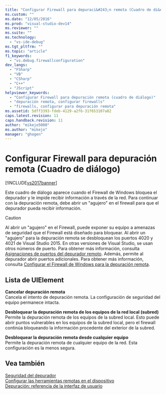 ```yaml
---
title: "Configurar Firewall para depuraci&#243;n remota (Cuadro de di&#225;logo) | Microsoft Docs"
ms.custom: ""
ms.date: "12/05/2016"
ms.prod: "visual-studio-dev14"
ms.reviewer: ""
ms.suite: ""
ms.technology: 
  - "vs-ide-debug"
ms.tgt_pltfrm: ""
ms.topic: "article"
f1_keywords: 
  - "vs.debug.firewallconfiguration"
dev_langs: 
  - "FSharp"
  - "VB"
  - "CSharp"
  - "C++"
  - "JScript"
helpviewer_keywords: 
  - "Configurar Firewall para depuración remota (cuadro de diálogo)"
  - "depuración remota, configurar firewalls"
  - "firewalls, configurar para depuración remota"
ms.assetid: 5dff3393-fdeb-4129-a2f6-31f653107a82
caps.latest.revision: 11
caps.handback.revision: 11
author: "mikejo5000"
ms.author: "mikejo"
manager: "ghogen"
---
```

# Configurar Firewall para depuraci&#243;n remota (Cuadro de di&#225;logo)
[!INCLUDE[vs2017banner](../code-quality/includes/vs2017banner.md)]

Este cuadro de diálogo aparece cuando el Firewall de Windows bloquea el depurador y le impide recibir información a través de la red. Para continuar con la depuración remota, debe abrir un "agujero" en el firewall para que el depurador pueda recibir información.  
  
> [!CAUTION]
>  Al abrir un "agujero" en el Firewall, puede exponer su equipo a amenazas de seguridad que el Firewall está diseñado para bloquear. Al abrir un "agujero" para la depuración remota se desbloquean los puertos 4020 y 4021 de Visual Studio 2015. En otras versiones de Visual Studio, se usan otros números de puerto. Para obtener más información, consulta [Asignaciones de puertos del depurador remoto](../debugger/remote-debugger-port-assignments.md). Además, permite al depurador abrir puertos adicionales. Para obtener más información, consulta [Configurar el Firewall de Windows para la depuración remota](../debugger/configure-the-windows-firewall-for-remote-debugging.md).  
  
## Lista de UIElement  
 **Cancelar depuración remota**  
 Cancela el intento de depuración remota. La configuración de seguridad del equipo permanece intacta.  
  
 **Desbloquear la depuración remota de los equipos de la red local \(subred\)**  
 Permite la depuración remota de los equipos de la subred local. Esto puede abrir puntos vulnerables en los equipos de la subred local, pero el firewall continúa bloqueando la información procedente del exterior de la subred.  
  
 **Desbloquear la depuración remota desde cualquier equipo**  
 Permite la depuración remota de cualquier equipo de la red. Esta configuración es la menos segura.  
  
## Vea también  
 [Seguridad del depurador](../debugger/debugger-security.md)   
 [Configurar las herramientas remotas en el dispositivo](../Topic/Set%20Up%20the%20Remote%20Tools%20on%20the%20Device.md)   
 [Depuración: referencia de la interfaz de usuario](../debugger/debugging-user-interface-reference.md)